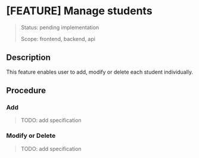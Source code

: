 # [FEATURE] Manage students

> Status: pending implementation
>
> Scope: frontend, backend, api

## Description

This feature enables user to add, modify or delete each student individually.

## Procedure

### Add

> TODO: add specification

### Modify or Delete

> TODO: add specification